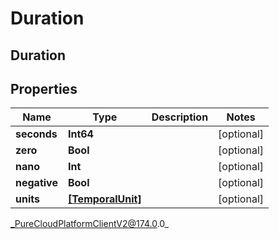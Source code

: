 # Duration

## Duration

## Properties

|Name | Type | Description | Notes|
|------------ | ------------- | ------------- | -------------|
| **seconds** | **Int64** |  | [optional] |
| **zero** | **Bool** |  | [optional] |
| **nano** | **Int** |  | [optional] |
| **negative** | **Bool** |  | [optional] |
| **units** | [**[TemporalUnit]**]([TemporalUnit]) |  | [optional] |



_PureCloudPlatformClientV2@174.0.0_
